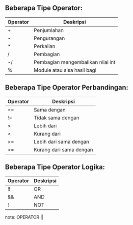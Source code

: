 ## Beberapa Tipe Operator:

| Operator | Deskripsi                         |
| -------- | --------------------------------- |
| +        | Penjumlahan                       |
| -        | Pengurangan                       |
| \*       | Perkalian                         |
| /        | Pembagian                         |
| -/       | Pembagian mengembalikan nilai int |
| %        | Module atau sisa hasil bagi       |

## Beberapa Tipe Operator Perbandingan:

| Operator | Deskripsi               |
| -------- | ----------------------- |
| ==       | Sama dengan             |
| !=       | Tidak sama dengan       |
| >        | Lebih dari              |
| <        | Kurang dari             |
| >=       | Lebih dari sama dengan  |
| <=       | Kurang dari sama dengan |

## Beberapa Tipe Operator Logika:

| Operator | Deskripsi |
| -------- | --------- |
| !!       | OR        |
| &&       | AND       |
| !        | NOT       |

note: OPERATOR ||
